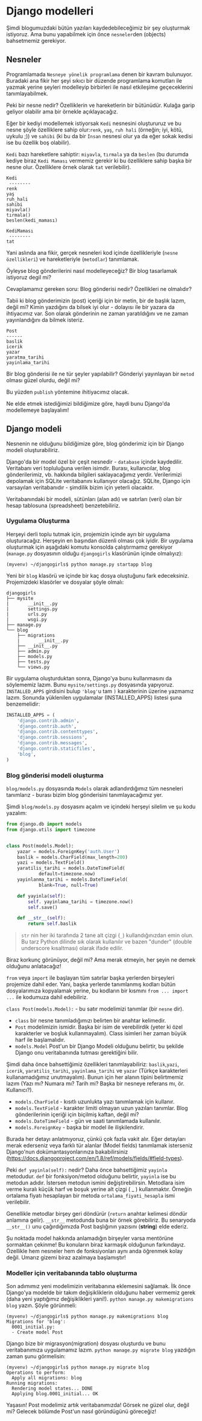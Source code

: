 # Django modelleri

Şimdi blogumuzdaki bütün yazıları kaydedebileceğimiz bir şey oluşturmak istiyoruz. Ama bunu yapabilmek için önce `nesneler`den (objects) bahsetmemiz gerekiyor.

## Nesneler

Programlamada `Nesneye yönelik programlama` denen bir kavram bulunuyor. Buradaki ana fikir her şeyi sıkıcı bir düzende programlama komutları ile yazmak yerine şeyleri modelleyip birbirleri ile nasıl etkileşime geçeceklerini tanımlayabilmek.

Peki bir nesne nedir? Özelliklerin ve hareketlerin bir bütünüdür. Kulağa garip geliyor olabilir ama bir örnekle açıklayacağız.

Eğer bir kediyi modellemek istiyorsak `Kedi` nesnesini oluştururuz ve bu nesne şöyle özelliklere sahip olur:`renk`, `yaş`, `ruh hali` (örneğin; iyi, kötü, uykulu ;)) ve `sahibi` (ki bu da bir `İnsan` nesnesi olur ya da eğer sokak kedisi ise bu özellik boş olabilir).

`Kedi` bazı hareketlere sahiptir: `miyavla`, `tırmala` ya da `beslen` (bu durumda kediye biraz `Kedi Maması` vermemiz gerekir ki bu özelliklere sahip başka bir nesne olur. Özelliklere örnek olarak `tat` verilebilir).

    Kedi
     --------
    renk
    yaş
    ruh_hali
    sahibi
    miyavla()
    tırmala()
    beslen(kedi_maması)

    KediMaması
     --------
    tat


Yani aslında ana fikir, gerçek nesneleri kod içinde özellikleriyle (`nesne özellikleri`) ve hareketleriyle (`metodlar`) tanımlamak.

Öyleyse blog gönderilerini nasıl modelleyeceğiz? Bir blog tasarlamak istiyoruz degil mi?

Cevaplamamız gereken soru: Blog gönderisi nedir? Özellikleri ne olmalıdır?

Tabii ki blog gönderimizin (post) içeriği için bir metin, bir de başlık lazım, değil mi? Kimin yazdığını da bilsek iyi olur - dolayısı ile bir yazara da ihtiyacımız var. Son olarak gönderinin ne zaman yaratıldığını ve ne zaman yayınlandığını da bilmek isteriz.

    Post
    ------
    baslik
    icerik
    yazar
    yaratma_tarihi
    yayinlama_tarihi


Bir blog gönderisi ile ne tür şeyler yapılabilir? Gönderiyi yayınlayan bir `metod` olması güzel olurdu, değil mi?

Bu yüzden `publish` yöntemine ihitiyacımız olacak.

Ne elde etmek istediğimizi bildiğimize göre, haydi bunu Django'da modellemeye başlayalım!

## Django modeli

Nesnenin ne olduğunu bildiğimize göre, blog gönderimiz için bir Django modeli oluşturabiliriz.

Django'da bir model özel bir çeşit nesnedir - `database` içinde kaydedilir. Veritabanı veri topluluğuna verilen isimdir. Burası, kullanıcılar, blog gönderilerimiz, vb. hakkında bilgileri saklayacağımız yerdir. Verilerimizi depolamak için SQLite veritabanını kullanıyor olacağız. SQLite, Django için varsayılan veritabanıdır - şimdilik bizim için yeterli olacaktır.

Veritabanındaki bir modeli, sütünları (alan adı) ve satırları (veri) olan bir hesap tablosuna (spreadsheet) benzetebiliriz.

### Uygulama Oluşturma

Herşeyi derli toplu tutmak için, projemizin içinde ayrı bir uygulama oluşturacağız. Herşeyin en başından düzenli olması çok iyidir. Bir uygulama oluşturmak için aşağıdaki komutu konsolda çalıştırmamız gerekiyor (`manage.py` dosyasının olduğu `djangogirls` klasörünün içinde olmalıyız):

    (myvenv) ~/djangogirls$ python manage.py startapp blog


Yeni bir `blog` klasörü ve içinde bir kaç dosya oluştuğunu fark edeceksiniz. Projemizdeki klasörler ve dosyalar şöyle olmalı:

    djangogirls
    ├── mysite
    |       __init__.py
    |       settings.py
    |       urls.py
    |       wsgi.py
    ├── manage.py
    └── blog
        ├── migrations
        |       __init__.py
        ├── __init__.py
        ├── admin.py
        ├── models.py
        ├── tests.py
        └── views.py


Bir uygulama oluşturduktan sonra, Django'ya bunu kullanmasını da söylememiz lazım. Bunu `mysite/settings.py` dosyasında yapıyoruz. `INSTALLED_APPS` girdisini bulup `'blog'`u tam `)` karakterinin üzerine yazmamız lazım. Sonunda yüklenilen uygulamalar (INSTALLED_APPS) listesi şuna benzemelidir:

```python
INSTALLED_APPS = (
    'django.contrib.admin',
    'django.contrib.auth',
    'django.contrib.contenttypes',
    'django.contrib.sessions',
    'django.contrib.messages',
    'django.contrib.staticfiles',
    'blog',
)
```

### Blog gönderisi modeli oluşturma

`blog/models.py` dosyasında `Models` olarak adlandırdığımız tüm nesneleri tanımlarız - burası bizim blog gönderisini tanımlayacağımız yer.

Şimdi `blog/models.py` dosyasını açalım ve içindeki herşeyi silelim ve şu kodu yazalım:

```python
from django.db import models
from django.utils import timezone


class Post(models.Model):
    yazar = models.ForeignKey('auth.User')
    baslik = models.CharField(max_length=200)
    yazi = models.TextField()
    yaratilis_tarihi = models.DateTimeField(
            default=timezone.now)
    yayinlanma_tarihi = models.DateTimeField(
            blank=True, null=True)

    def yayinla(self):
        self. yayinlama_tarihi = timezone.now()
        self.save()

    def __str__(self):
        return self.baslik
```

> `str` nin her iki tarafında 2 tane alt çizgi (`_`) kullandığınızdan emin olun. Bu tarz Python dilinde sık olarak kullanılır ve bazen "dunder" (double underscore kısaltması) olarak ifade edilir.

Biraz korkunç görünüyor, değil mi? Ama merak etmeyin, her şeyin ne demek olduğunu anlatacağız!

`from` veya `import` ile başlayan tüm satırlar başka yerlerden birşeyleri projemize dahil eder. Yani, başka yerlerde tanımlanmış kodları bütün dosyalarımıza kopyalamak yerine, bu kodların bir kısmını `from ... import ...` ile kodumuza dahil edebiliriz.

`class Post(models.Model):` - bu satır modelimizi tanımlar (bir `nesne` dir).

*   `class` bir nesne tanımladığımızı belirten bir anahtar kelimedir.
*   `Post` modelimizin ismidir. Başka bir isim de verebilirdik (yeter ki özel karakterler ve boşluk kullanmayalım). Class isimleri her zaman büyük harf ile başlamalıdır.
*   `models.Model` Post'un bir Django Modeli olduğunu belirtir, bu şekilde Django onu veritabanında tutması gerektiğini bilir.

Şimdi daha önce bahsettiğimiz özellikleri tanımlayabiliriz: `baslik`,`yazi`, `icerik`, `yaratilis_tarihi`, `yayinlama_tarihi` ve `yazar` (Türkçe karakterleri kullanamadığımız unutmayalım). Bunun için her alanın tipini belirtmemiz lazım (Yazı mı? Numara mı? Tarih mi? Başka bir nesneye referans mı, ör. Kullanıcı?).

*   `models.CharField` - kısıtlı uzunlukta yazı tanımlamak için kullanır.
*   `models.TextField` - karakter limiti olmayan uzun yazıları tanımlar. Blog gönderilerinin içeriği için biçilmiş kaftan, değil mi?
*   `models.DateTimeField` - gün ve saati tanımlamada kullanılır.
*   `models.ForeignKey` - başka bir model ile ilişkilendirir.

Burada her detayı anlatmıyoruz, çünkü çok fazla vakit alır. Eğer detayları merak ederseniz veya farklı tür alanlar (Model fields) tanımlamak isterseniz Django'nun dokümantasyonlarınıza bakabilirsiniz (https://docs.djangoproject.com/en/1.8/ref/models/fields/#field-types).

Peki `def yayinla(self):` nedir? Daha önce bahsettiğimiz `yayinla` metodudur. `def` bir fonksiyon/metod olduğunu belirtir, `yayinla` ise bu metodun adıdır. İstersen metodun ismini değiştirebilirsin. Metodlara isim verme kuralı küçük harf ve boşuk yerine alt çizgi ( _ ) kullanmaktır. Örneğin ortalama fiyatı hesaplayan bir metoda `ortalama_fiyati_hesapla` ismi verilebilir.

Genellikle metodlar birşey geri döndürür (`return` anahtar kelimesi döndür anlamına gelir). `__str__` metodunda buna bir örnek görebiliriz. Bu senaryoda `__str__()` unu çağırdığımızda Post başlığının yazısını (**string**) elde ederiz.

Şu noktada model hakkında anlamadığın birşeyler varsa mentörüne sormaktan çekinme! Bu konuların biraz karmaşık olduğunun farkındayız. Özellikle hem nesneler hem de fonksiyonları aynı anda öğrenmek kolay değil. Umarız gizemi biraz azalmaya başlamıştır!

### Modeller için veritabanında tablo oluşturma

Son adımımız yeni modelimizin veritabanına eklemesini sağlamak. İlk önce Django'ya modelde bir takım değişikliklerin olduğunu haber vermemiz gerek (daha yeni yaptığımız değişiklikleri yani!). `python manage.py makemigrations blog` yazın. Şöyle görünmeli:

    (myvenv) ~/djangogirls$ python manage.py makemigrations blog
    Migrations for 'blog':
      0001_initial.py:
      - Create model Post


Django bize bir migrasyon(migration) dosyası oluşturdu ve bunu veritabanımıza uygulamamız lazım. `python manage.py migrate blog` yazdığın zaman şunu görmelisin:

    (myvenv) ~/djangogirls$ python manage.py migrate blog
    Operations to perform:
      Apply all migrations: blog
    Running migrations:
      Rendering model states... DONE
      Applying blog.0001_initial... OK


Yaşasın! Post modelimiz artık veritabanımızda! Görsek ne güzel olur, değil mi? Gelecek bölümde Post'un nasıl göründügünü göreceğiz!
